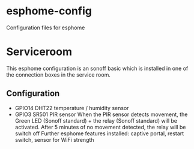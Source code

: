 # esphome-config
Configuration files for esphome
# Serviceroom
This esphome configuration is an sonoff basic which is installed in one of the connection boxes in the service room.
## Configuration
* GPIO14  DHT22 temperature / humidity sensor
* GPIO3   SR501 PIR sensor
When the PIR sensor detects movement, the Green LED (Sonoff standard) + the relay (Sonoff standard) will be activated.
After 5 minutes of no movement detected, the relay will be switch off
Further esphome features installed: captive portal, restart switch, sensor for WiFi strength

